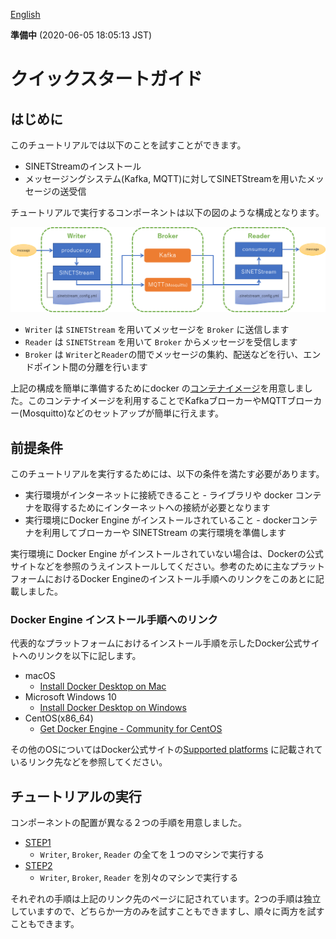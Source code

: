 <!--
Copyright (C) 2019 National Institute of Informatics

Licensed to the Apache Software Foundation (ASF) under one
or more contributor license agreements.  See the NOTICE file
distributed with this work for additional information
regarding copyright ownership.  The ASF licenses this file
to you under the Apache License, Version 2.0 (the
"License"); you may not use this file except in compliance
with the License.  You may obtain a copy of the License at

  http://www.apache.org/licenses/LICENSE-2.0

Unless required by applicable law or agreed to in writing,
software distributed under the License is distributed on an
"AS IS" BASIS, WITHOUT WARRANTIES OR CONDITIONS OF ANY
KIND, either express or implied.  See the License for the
specific language governing permissions and limitations
under the License.
--->

[English](index.en.md)

**準備中** (2020-06-05 18:05:13 JST)

# クイックスタートガイド

## はじめに

このチュートリアルでは以下のことを試すことができます。

* SINETStreamのインストール
* メッセージングシステム(Kafka, MQTT)に対してSINETStreamを用いたメッセージの送受信

チュートリアルで実行するコンポーネントは以下の図のような構成となります。

![構成図](images/tutorial-000.png)

* `Writer` は `SINETStream` を用いてメッセージを `Broker` に送信します
* `Reader` は `SINETStream` を用いて `Broker` からメッセージを受信します
* `Broker` は `Writer`と`Reader`の間でメッセージの集約、配送などを行い、エンドポイント間の分離を行います

上記の構成を簡単に準備するためにdocker の[コンテナイメージ](https://hub.docker.com/r/sinetstream/tutorial)を用意しました。このコンテナイメージを利用することでKafkaブローカーやMQTTブローカー(Mosquitto)などのセットアップが簡単に行えます。

## 前提条件

このチュートリアルを実行するためには、以下の条件を満たす必要があります。

* 実行環境がインターネットに接続できること
        - ライブラリや docker コンテナを取得するためにインターネットへの接続が必要となります
* 実行環境にDocker Engine がインストールされていること
        - dockerコンテナを利用してブローカーや SINETStream の実行環境を準備します

実行環境に Docker Engine がインストールされていない場合は、Dockerの公式サイトなどを参照のうえインストールしてください。参考のために主なプラットフォームにおけるDocker Engineのインストール手順へのリンクをこのあとに記載しました。

### Docker Engine インストール手順へのリンク

代表的なプラットフォームにおけるインストール手順を示したDocker公式サイトへのリンクを以下に記します。

* macOS
    - [Install Docker Desktop on Mac](https://docs.docker.com/docker-for-mac/install/)
* Microsoft Windows 10
    - [Install Docker Desktop on Windows](https://docs.docker.com/docker-for-windows/install/)
* CentOS(x86_64)
    - [Get Docker Engine - Community for CentOS](https://docs.docker.com/install/linux/docker-ce/centos/)

その他のOSについてはDocker公式サイトの[Supported platforms](https://docs.docker.com/install/#supported-platforms) に記載されているリンク先などを参照してください。

## チュートリアルの実行

コンポーネントの配置が異なる２つの手順を用意しました。

* [STEP1](TUTORIAL-STEP1.md)
    - `Writer`, `Broker`, `Reader` の全てを１つのマシンで実行する
* [STEP2](TUTORIAL-STEP2.md)
    - `Writer`, `Broker`, `Reader` を別々のマシンで実行する

それぞれの手順は上記のリンク先のページに記されています。2つの手順は独立していますので、どちらか一方のみを試すこともできますし、順々に両方を試すこともできます。
